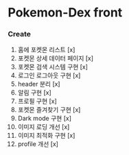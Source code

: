 # Pokemon-Dex front

### Create

1. 홈에 포켓몬 리스트 [x]
2. 포켓몬 상세 데이터 페이지 [x]
3. 포켓몬 검색 시스템 구현 [x]
4. 로그인 로그아웃 구현 [x]
5. header 분리 [x]
6. 알림 구현 [x]
7. 프로필 구현 [x]
8. 포켓몬 즐겨찾기 구현 [x]
9. Dark mode 구현 [x]
10. 이미지 로딩 개선 [x]
11. 이미지 최적화 구현 [x]
12. profile 개선 [x]
